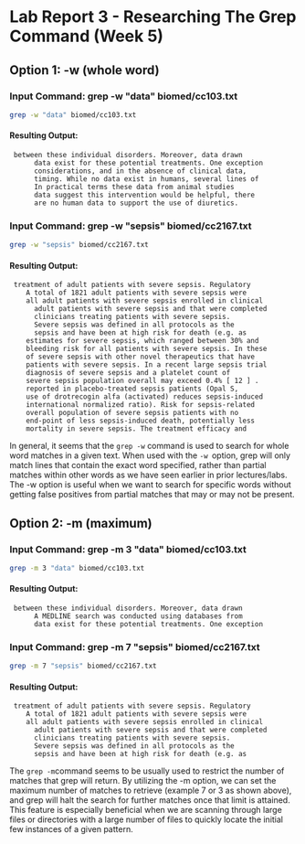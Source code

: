 # Lab Report 3 - Researching The Grep Command (Week 5)

## Option 1: -w (whole word)

### Input Command: grep -w "data" biomed/cc103.txt
```bash
grep -w "data" biomed/cc103.txt 
```

#### Resulting Output:
     between these individual disorders. Moreover, data drawn
          data exist for these potential treatments. One exception
          considerations, and in the absence of clinical data,
          timing. While no data exist in humans, several lines of
          In practical terms these data from animal studies
          data suggest this intervention would be helpful, there
          are no human data to support the use of diuretics.

### Input Command: grep -w "sepsis" biomed/cc2167.txt
```bash
grep -w "sepsis" biomed/cc2167.txt 
```

#### Resulting Output:
     treatment of adult patients with severe sepsis. Regulatory
        A total of 1821 adult patients with severe sepsis were
        all adult patients with severe sepsis enrolled in clinical
          adult patients with severe sepsis and that were completed
          clinicians treating patients with severe sepsis.
          Severe sepsis was defined in all protocols as the
          sepsis and have been at high risk for death (e.g. as
        estimates for severe sepsis, which ranged between 30% and
        bleeding risk for all patients with severe sepsis. In these
        of severe sepsis with other novel therapeutics that have
        patients with severe sepsis. In a recent large sepsis trial
        diagnosis of severe sepsis and a platelet count of
        severe sepsis population overall may exceed 0.4% [ 12 ] .
        reported in placebo-treated sepsis patients (Opal S,
        use of drotrecogin alfa (activated) reduces sepsis-induced
        international normalized ratio). Risk for sepsis-related
        overall population of severe sepsis patients with no
        end-point of less sepsis-induced death, potentially less
        mortality in severe sepsis. The treatment efficacy and
       
In general, it seems that the ```grep -w``` command is used to search for whole word matches in a given text. When used with the ```-w ```option, grep will only match lines that contain the exact word specified, rather than partial matches within other words as we have seen earlier in prior lectures/labs. The -w option is useful when we want to search for specific words without getting false positives from partial matches that may or may not be present.


## Option 2: -m (maximum)

### Input Command: grep -m 3 "data" biomed/cc103.txt
```bash
grep -m 3 "data" biomed/cc103.txt 
```

#### Resulting Output:
     between these individual disorders. Moreover, data drawn
          A MEDLINE search was conducted using databases from
          data exist for these potential treatments. One exception
        

### Input Command: grep -m 7 "sepsis" biomed/cc2167.txt
```bash
grep -m 7 "sepsis" biomed/cc2167.txt 
```

#### Resulting Output:
     treatment of adult patients with severe sepsis. Regulatory
        A total of 1821 adult patients with severe sepsis were
        all adult patients with severe sepsis enrolled in clinical
          adult patients with severe sepsis and that were completed
          clinicians treating patients with severe sepsis.
          Severe sepsis was defined in all protocols as the
          sepsis and have been at high risk for death (e.g. as
          
The ```grep -m```command seems to be usually used to restrict the number of matches that grep will return. By utilizing the -m option, we can set the maximum number of matches to retrieve (example 7 or 3 as shown above), and grep will halt the search for further matches once that limit is attained. This feature is especially beneficial when we are scanning through large files or directories with a large number of files to quickly locate the initial few instances of a given pattern.

 
